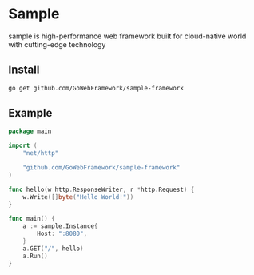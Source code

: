 # Sample

sample is high-performance web framework built for cloud-native world with cutting-edge technology

## Install 

```bash
go get github.com/GoWebFramework/sample-framework
```

## Example

```go
package main

import (
	"net/http"

	"github.com/GoWebFramework/sample-framework"
)

func hello(w http.ResponseWriter, r *http.Request) {
	w.Write([]byte("Hello World!"))
}

func main() {
	a := sample.Instance{
		Host: ":8080",
	}
	a.GET("/", hello)
	a.Run()
}
```
